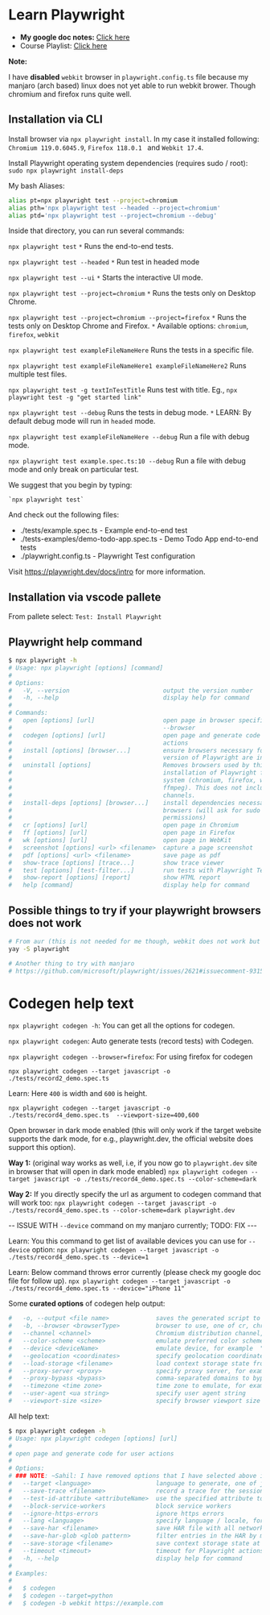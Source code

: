 # Learn Playwright

- **My google doc notes:** [Click here](https://docs.google.com/document/d/1wEsteSlYXM0nbCwucnXijWbqLDwEWjKIHgOdxhqSa3k/edit?usp=sharing)
- Course Playlist: [Click here](https://www.youtube.com/playlist?list=PLhW3qG5bs-L9sJKoT1LC5grGT77sfW0Z8)

**Note:**

I have **disabled** `webkit` browser in `playwright.config.ts` file because my manjaro (arch based) linux does not yet able to run webkit brower. Though chromium and firefox runs quite well.

## Installation via CLI

Install browser via `npx playwright install`. In my case it installed following: ` Chromium 119.0.6045.9`, `Firefox 118.0.1 ` and `Webkit 17.4`.

Install Playwright operating system dependencies (requires sudo / root): `sudo npx playwright install-deps`

My bash Aliases:
```bash
alias pt=npx playwright test --project=chromium
alias pth='npx playwright test --headed --project=chromium'
alias ptd='npx playwright test --project=chromium --debug'
```

Inside that directory, you can run several commands:

  `npx playwright test`
    `*` Runs the end-to-end tests.
    
  `npx playwright test --headed`
    `*` Run test in headed mode    

  `npx playwright test --ui`
    `*` Starts the interactive UI mode.

  `npx playwright test --project=chromium`
    `*` Runs the tests only on Desktop Chrome.

  `npx playwright test --project=chromium --project=firefox`
    `*` Runs the tests only on Desktop Chrome and Firefox.
    `*` Available options: `chromium`, `firefox`, `webkit`    

  `npx playwright test exampleFileNameHere`
    Runs the tests in a specific file.

  `npx playwright test exampleFileNameHere1 exampleFileNameHere2`
    Runs multiple test files.

  `npx playwright test -g textInTestTitle`
    Runs test with title.
    Eg., `npx playwright test -g "get started link"`

  `npx playwright test --debug`
    Runs the tests in debug mode.
    `*` LEARN: By default debug mode will run in `headed` mode.

  `npx playwright test exampleFileNameHere --debug`
    Run a file with debug mode.

  `npx playwright test example.spec.ts:10 --debug`
    Run a file with debug mode and only break on particular test.
    <!-- CAREFUL: The line number must be one i.e, where you have test(..) line only. -->

We suggest that you begin by typing:

    `npx playwright test`

And check out the following files:
  - ./tests/example.spec.ts - Example end-to-end test
  - ./tests-examples/demo-todo-app.spec.ts - Demo Todo App end-to-end tests
  - ./playwright.config.ts - Playwright Test configuration

Visit https://playwright.dev/docs/intro for more information.

## Installation via vscode pallete

From pallete select: `Test: Install Playwright`

## Playwright help command

```bash
$ npx playwright -h
# Usage: npx playwright [options] [command]
# 
# Options:
#   -V, --version                          output the version number
#   -h, --help                             display help for command
# 
# Commands:
#   open [options] [url]                   open page in browser specified via -b,
#                                          --browser
#   codegen [options] [url]                open page and generate code for user
#                                          actions
#   install [options] [browser...]         ensure browsers necessary for this
#                                          version of Playwright are installed
#   uninstall [options]                    Removes browsers used by this
#                                          installation of Playwright from the
#                                          system (chromium, firefox, webkit,
#                                          ffmpeg). This does not include branded
#                                          channels.
#   install-deps [options] [browser...]    install dependencies necessary to run
#                                          browsers (will ask for sudo
#                                          permissions)
#   cr [options] [url]                     open page in Chromium
#   ff [options] [url]                     open page in Firefox
#   wk [options] [url]                     open page in WebKit
#   screenshot [options] <url> <filename>  capture a page screenshot
#   pdf [options] <url> <filename>         save page as pdf
#   show-trace [options] [trace...]        show trace viewer
#   test [options] [test-filter...]        run tests with Playwright Test
#   show-report [options] [report]         show HTML report
#   help [command]                         display help for command
```

## Possible things to try if your playwright browsers does not work

```bash
# From aur (this is not needed for me though, webkit does not work but chrome and firefox does, YAY!!)
yay -S playwright

# Another thing to try with manjaro
# https://github.com/microsoft/playwright/issues/2621#issuecomment-931530175
```

# Codegen help text

`npx playwright codegen -h`: You can get all the options for codegen.

`npx playwright codegen`: Auto generate tests (record tests) with Codegen.

`npx playwright codegen --browser=firefox`: For using firefox for codegen

`npx playwright codegen --target javascript -o ./tests/record2_demo.spec.ts`

<!-- Learn: For below size to work I must add below entry to my i3config file:
  # Make playwright browser float
  for_window [instance="code-url-handler .*"] floating enable
 -->

Learn: Here `400` is width and `600` is height.

`npx playwright codegen --target javascript -o ./tests/record4_demo.spec.ts  --viewport-size=400,600`

Open browser in dark mode enabled (this will only work if the target website supports the dark mode, for e.g., playwright.dev, the official website does support this option).

**Way 1:** (original way works as well, i.e, if you now go to `playwright.dev` site in browser that will open in dark mode enabled)
`npx playwright codegen --target javascript -o ./tests/record4_demo.spec.ts --color-scheme=dark`

**Way 2:** If you directly specify the url as argument to codegen command that will work too: `npx playwright codegen --target javascript -o ./tests/record4_demo.spec.ts --color-scheme=dark playwright.dev`

-- ISSUE WITH `--device` command on my manjaro currently; TODO: FIX ---


Learn: You this command to get list of available devices you can use for `--device` option: `npx playwright codegen --target javascript -o ./tests/record4_demo.spec.ts --device=1`

Learn: Below command throws error currently (please check my google doc file for follow up).
`npx playwright codegen --target javascript -o ./tests/record4_demo.spec.ts --device="iPhone 11"`


Some **curated options** of codegen help output:

```bash
#   -o, --output <file name>             saves the generated script to a file
#   -b, --browser <browserType>          browser to use, one of cr, chromium, ff, firefox, wk, webkit (default: "chromium")
#   --channel <channel>                  Chromium distribution channel, "chrome", "chrome-beta", "msedge-dev", etc
#   --color-scheme <scheme>              emulate preferred color scheme, "light" or "dark"
#   --device <deviceName>                emulate device, for example  "iPhone 11"
#   --geolocation <coordinates>          specify geolocation coordinates, for example "37.819722,-122.478611"
#   --load-storage <filename>            load context storage state from the file, previously saved with --save-storage
#   --proxy-server <proxy>               specify proxy server, for example "http://myproxy:3128" or "socks5://myproxy:8080"
#   --proxy-bypass <bypass>              comma-separated domains to bypass proxy, for example ".com,chromium.org,.domain.com"
#   --timezone <time zone>               time zone to emulate, for example "Europe/Rome"
#   --user-agent <ua string>             specify user agent string
#   --viewport-size <size>               specify browser viewport size in pixels, for example "1280, 720"
```

All help text:

```bash
$ npx playwright codegen -h
# Usage: npx playwright codegen [options] [url]
# 
# open page and generate code for user actions
# 
# Options:
# ### NOTE: ~Sahil: I have removed options that I have selected above in **curated list**
#   --target <language>                  language to generate, one of javascript, playwright-test, python, python-async, python-pytest, csharp, csharp-mstest, csharp-nunit, java (default: "playwright-test")
#   --save-trace <filename>              record a trace for the session and save it to a file
#   --test-id-attribute <attributeName>  use the specified attribute to generate data test ID selectors
#   --block-service-workers              block service workers
#   --ignore-https-errors                ignore https errors
#   --lang <language>                    specify language / locale, for example "en-GB"
#   --save-har <filename>                save HAR file with all network activity at the end
#   --save-har-glob <glob pattern>       filter entries in the HAR by matching url against this glob pattern
#   --save-storage <filename>            save context storage state at the end, for later use with --load-storage
#   --timeout <timeout>                  timeout for Playwright actions in milliseconds, no timeout by default
#   -h, --help                           display help for command
#
# Examples:
# 
#   $ codegen
#   $ codegen --target=python
#   $ codegen -b webkit https://example.com
```